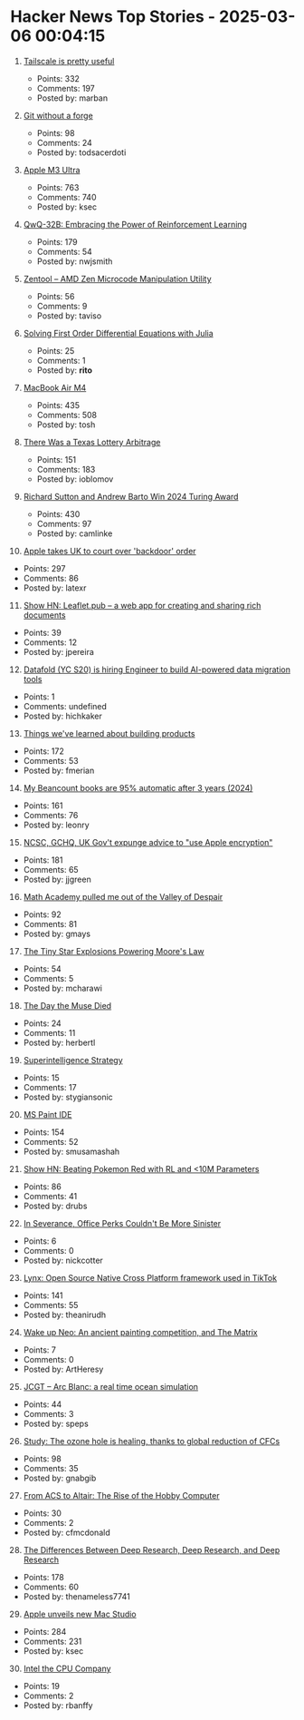 # Hacker News Top Stories - 2025-03-06 00:04:15

1. [Tailscale is pretty useful](https://blog.6nok.org/tailscale-is-pretty-useful/)
   - Points: 332
   - Comments: 197
   - Posted by: marban

2. [Git without a forge](https://www.chiark.greenend.org.uk/~sgtatham/quasiblog/git-no-forge/)
   - Points: 98
   - Comments: 24
   - Posted by: todsacerdoti

3. [Apple M3 Ultra](https://www.apple.com/newsroom/2025/03/apple-reveals-m3-ultra-taking-apple-silicon-to-a-new-extreme/)
   - Points: 763
   - Comments: 740
   - Posted by: ksec

4. [QwQ-32B: Embracing the Power of Reinforcement Learning](https://qwenlm.github.io/blog/qwq-32b/)
   - Points: 179
   - Comments: 54
   - Posted by: nwjsmith

5. [Zentool – AMD Zen Microcode Manipulation Utility](https://github.com/google/security-research/blob/master/pocs/cpus/entrysign/zentool/README.md)
   - Points: 56
   - Comments: 9
   - Posted by: taviso

6. [Solving First Order Differential Equations with Julia](https://ritog.github.io/posts/1st-order-DE-julia/1st_order_DE_julia.html)
   - Points: 25
   - Comments: 1
   - Posted by: __rito__

7. [MacBook Air M4](https://www.apple.com/macbook-air/)
   - Points: 435
   - Comments: 508
   - Posted by: tosh

8. [There Was a Texas Lottery Arbitrage](https://www.bloomberg.com/opinion/articles/2025-03-05/there-was-a-texas-lottery-arbitrage)
   - Points: 151
   - Comments: 183
   - Posted by: ioblomov

9. [Richard Sutton and Andrew Barto Win 2024 Turing Award](https://awards.acm.org/about/2024-turing)
   - Points: 430
   - Comments: 97
   - Posted by: camlinke

10. [Apple takes UK to court over 'backdoor' order](https://www.theregister.com/2025/03/05/apple_reportedly_ipt_complaint/)
   - Points: 297
   - Comments: 86
   - Posted by: latexr

11. [Show HN: Leaflet.pub – a web app for creating and sharing rich documents](undefined)
   - Points: 39
   - Comments: 12
   - Posted by: jpereira

12. [Datafold (YC S20) is hiring Engineer to build AI-powered data migration tools](https://www.ycombinator.com/companies/datafold/jobs/ieGYiSG-senior-software-engineer-ai-agents)
   - Points: 1
   - Comments: undefined
   - Posted by: hichkaker

13. [Things we've learned about building products](https://newsletter.posthog.com/p/50-things-weve-learned-about-building)
   - Points: 172
   - Comments: 53
   - Posted by: fmerian

14. [My Beancount books are 95% automatic after 3 years (2024)](https://fangpenlin.com/posts/2024/12/30/my-beancount-books-are-95-percent-automatic/)
   - Points: 161
   - Comments: 76
   - Posted by: leonry

15. [NCSC, GCHQ, UK Gov't expunge advice to "use Apple encryption"](https://alecmuffett.com/article/112522)
   - Points: 181
   - Comments: 65
   - Posted by: jjgreen

16. [Math Academy pulled me out of the Valley of Despair](https://mikelikejordan.bearblog.dev/how-math-academy-pulled-me-out-of-the-valley-of-despair/)
   - Points: 92
   - Comments: 81
   - Posted by: gmays

17. [The Tiny Star Explosions Powering Moore's Law](https://spectrum.ieee.org/euv-light-source)
   - Points: 54
   - Comments: 5
   - Posted by: mcharawi

18. [The Day the Muse Died](https://johnpweiss.com/blog/199949/the-day-the-muse-died)
   - Points: 24
   - Comments: 11
   - Posted by: herbertl

19. [Superintelligence Strategy](https://www.nationalsecurity.ai/)
   - Points: 15
   - Comments: 17
   - Posted by: stygiansonic

20. [MS Paint IDE](https://ms-paint-i.de/)
   - Points: 154
   - Comments: 52
   - Posted by: smusamashah

21. [Show HN: Beating Pokemon Red with RL and <10M Parameters](https://drubinstein.github.io/pokerl/)
   - Points: 86
   - Comments: 41
   - Posted by: drubs

22. [In Severance, Office Perks Couldn't Be More Sinister](https://theoffcut.substack.com/p/severance-office-perks-sinister)
   - Points: 6
   - Comments: 0
   - Posted by: nickcotter

23. [Lynx: Open Source Native Cross Platform framework used in TikTok](https://lynxjs.org/blog/lynx-unlock-native-for-more.html)
   - Points: 141
   - Comments: 55
   - Posted by: theanirudh

24. [Wake up Neo: An ancient painting competition, and The Matrix](https://keithamcgowan.blogspot.com/2025/03/wake-up-neothe-matrix-ai-and-ancient.html)
   - Points: 7
   - Comments: 0
   - Posted by: ArtHeresy

25. [JCGT – Arc Blanc: a real time ocean simulation](https://jcgt.org/published/0014/01/05/)
   - Points: 44
   - Comments: 3
   - Posted by: speps

26. [Study: The ozone hole is healing, thanks to global reduction of CFCs](https://news.mit.edu/2025/study-healing-ozone-hole-global-reduction-cfcs-0305)
   - Points: 98
   - Comments: 35
   - Posted by: gnabgib

27. [From ACS to Altair: The Rise of the Hobby Computer](https://technicshistory.com/2025/02/22/from-acs-to-altair-the-rise-of-the-hobby-computer/)
   - Points: 30
   - Comments: 2
   - Posted by: cfmcdonald

28. [The Differences Between Deep Research, Deep Research, and Deep Research](https://leehanchung.github.io/blogs/2025/02/26/deep-research/)
   - Points: 178
   - Comments: 60
   - Posted by: thenameless7741

29. [Apple unveils new Mac Studio](https://www.apple.com/newsroom/2025/03/apple-unveils-new-mac-studio-the-most-powerful-mac-ever/)
   - Points: 284
   - Comments: 231
   - Posted by: ksec

30. [Intel the CPU Company](https://www.abortretry.fail/p/intel-the-cpu-company)
   - Points: 19
   - Comments: 2
   - Posted by: rbanffy

